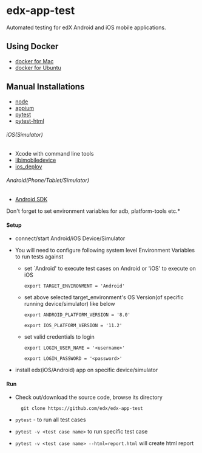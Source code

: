 # edx-app-test
Automated testing for edX Android and iOS mobile applications.

## Using Docker
- [docker for Mac](./DockerMac.md)
- [docker for Ubuntu](./DockerUbuntu.md)

## Manual Installations
- [node](https://nodejs.org/en/)
- [appium](http://appium.io/)
- [pytest](https://docs.pytest.org/en/latest/getting-started.html)
- [pytest-html](https://pypi.python.org/pypi/pytest-html/)


###### iOS(Simulator)
 - Xcode with command line tools
 - [libimobiledevice](http://www.libimobiledevice.org/)
 - [ios_deploy](https://github.com/phonegap/ios-deploy)

###### Android(Phone/Tablet/Simulator)
 - [Android SDK](https://developer.android.com/studio/index.html)

 Don't forget to set environment variables for adb, platform-tools etc.*

#### Setup
- connect/start Android/iOS Device/Simulator

- You will need to configure following system level Environment Variables to run tests against

    - set `Android' to execute test cases on Android or 'iOS' to execute on iOS

          export TARGET_ENVIRONMENT = 'Android'

    - set above selected target_environment's OS Version(of specific running device/simulator) like below

          export ANDROID_PLATFORM_VERSION = '8.0'

          export IOS_PLATFORM_VERSION = '11.2'

    - set valid credentials to login

          export LOGIN_USER_NAME = '<username>'

          export LOGIN_PASSWORD = '<password>'

- install edx(iOS/Android) app on specific device/simulator


#### Run
- Check out/download the source code, browse its directory

        git clone https://github.com/edx/edx-app-test

- `pytest` - to run all test cases

- `pytest -v <test case name>` to run specific test case

- `pytest -v <test case name> --html=report.html` will create html report
